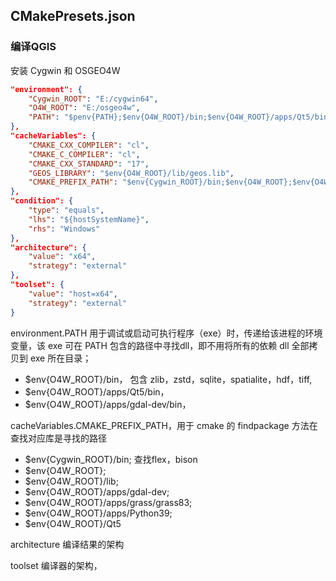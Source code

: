 ## CMakePresets.json 

### 编译QGIS
安装 Cygwin 和 OSGEO4W

```json
"environment": {
    "Cygwin_ROOT": "E:/cygwin64",
    "O4W_ROOT": "E:/osgeo4w",
    "PATH": "$penv{PATH};$env{O4W_ROOT}/bin;$env{O4W_ROOT}/apps/Qt5/bin;$env{O4W_ROOT}/apps/gdal-dev/bin"
},
"cacheVariables": {
    "CMAKE_CXX_COMPILER": "cl",
    "CMAKE_C_COMPILER": "cl",
    "CMAKE_CXX_STANDARD": "17",
    "GEOS_LIBRARY": "$env{O4W_ROOT}/lib/geos.lib",
    "CMAKE_PREFIX_PATH": "$env{Cygwin_ROOT}/bin;$env{O4W_ROOT};$env{O4W_ROOT}/lib;$env{O4W_ROOT}/apps/gdal-dev;$env{O4W_ROOT}/apps/grass/grass83;$env{O4W_ROOT}/apps/Python39;$env{O4W_ROOT}/Qt5"
},
"condition": {
    "type": "equals",
    "lhs": "${hostSystemName}",
    "rhs": "Windows"
},
"architecture": {
    "value": "x64",
    "strategy": "external"
},
"toolset": {
    "value": "host=x64",
    "strategy": "external"
}
```

environment.PATH 用于调试或启动可执行程序（exe）时，传递给该进程的环境变量，该 exe 可在 PATH 包含的路径中寻找dll，即不用将所有的依赖 dll 全部拷贝到 exe 所在目录；
+ $env{O4W_ROOT}/bin， 包含 zlib，zstd，sqlite，spatialite，hdf，tiff,
+ $env{O4W_ROOT}/apps/Qt5/bin，
+ $env{O4W_ROOT}/apps/gdal-dev/bin，

cacheVariables.CMAKE_PREFIX_PATH，用于 cmake 的 findpackage 方法在查找对应库是寻找的路径

+ $env{Cygwin_ROOT}/bin; 查找flex，bison
+ $env{O4W_ROOT}; 
+ $env{O4W_ROOT}/lib;
+ $env{O4W_ROOT}/apps/gdal-dev;
+ $env{O4W_ROOT}/apps/grass/grass83;
+ $env{O4W_ROOT}/apps/Python39;
+ $env{O4W_ROOT}/Qt5

architecture 编译结果的架构

toolset 编译器的架构，